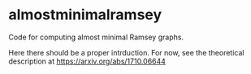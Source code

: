 # almostminimalramsey
Code for computing almost minimal Ramsey graphs.

Here there should be a proper intrduction. For now, see the theoretical description at
https://arxiv.org/abs/1710.06644
